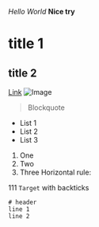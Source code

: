 _Hello World_
__Nice try__
# title 1
## title 2
[Link](https://www.baidu.com)
![Image](http://url/a.png)
> Blockquote
* List 1
* List 2
* List 3
1. One
2. Two
3. Three
Horizontal rule:

111
`Target` with backticks	
```
# header
line 1
line 2
```
